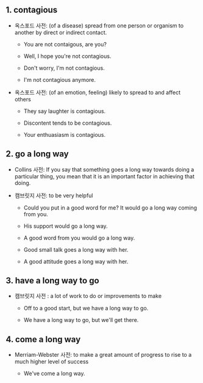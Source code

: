 ## 1. contagious

- 옥스포드 사전: (of a disease) spread from one person or organism to another by direct or indirect contact.

    - You are not contaigous, are you?

    - Well, I hope you're not contagious.

    - Don't worry, I'm not contagious.

    - I'm not contagious anymore.

- 옥스포드 사전: (of an emotion, feeling) likely to spread to and affect others

    - They say laughter is contagious.

    - Discontent tends to be contagious.

    - Your enthuasiasm is contagious.

## 2. go a long way

- Collins 사전: If you say that something goes a long way towards doing a particular thing, you mean that it is an important factor in achieving that doing.

- 캠브릿지 사전: to be very helpful

    - Could you put in a good word for me? It would go a long way coming from you.

    - His support would go a long way. 

    - A good word from you would go a long way.

    - Good small talk goes a long way with her.

    - A good attitude goes a long way with her.

## 3. have a long way to go

- 캠브릿지 사전 : a lot of work to do or improvements to make

    - Off to a good start, but we have a long way to go.

    - We have a long way to go, but we'll get there.

## 4. come a long way

- Merriam-Webster 사전: to make a great amount of progress to rise to a much higher level of success

    - We've come a long way.